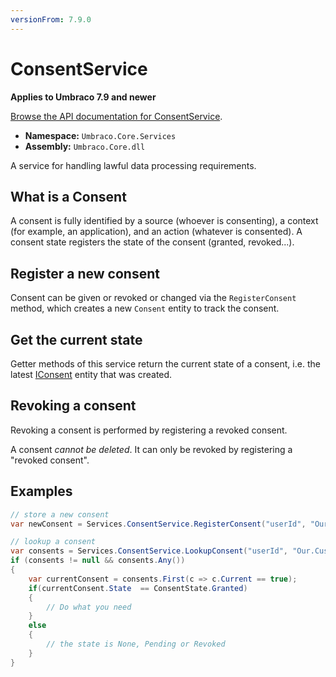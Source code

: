 ```yaml
---
versionFrom: 7.9.0
---
```

# ConsentService

**Applies to Umbraco 7.9 and newer**

[Browse the API documentation for ConsentService](https://our.umbraco.com/apidocs/csharp/api/Umbraco.Core.Services.IConsentService.html).

 * **Namespace:** `Umbraco.Core.Services` 
 * **Assembly:** `Umbraco.Core.dll`

A service for handling lawful data processing requirements.

## What is a Consent
A consent is fully identified by a source (whoever is consenting), a context (for example, an application), and an action (whatever is consented).
A consent state registers the state of the consent (granted, revoked...).

## Register a new consent
Consent can be given or revoked or changed via the `RegisterConsent` method, which
creates a new `Consent` entity to track the consent. 

## Get the current state
Getter methods of this service return the current state of a consent, i.e. the latest [IConsent](https://our.umbraco.com/apidocs/csharp/api/Umbraco.Core.Models.IConsent.html)
entity that was created.

## Revoking a consent
Revoking a consent is performed by registering a revoked consent.

A consent *cannot be deleted*.  It can only be revoked by registering a "revoked consent".

## Examples

```c#
// store a new consent
var newConsent = Services.ConsentService.RegisterConsent("userId", "Our.Custom.Umbraco.Plugin", "AllowedToEmail", ConsentState.Granted, "some comments");

// lookup a consent
var consents = Services.ConsentService.LookupConsent("userId", "Our.Custom.Umbraco.Plugin", "AllowedToEmail", sourceStartsWith : true);
if (consents != null && consents.Any()) 
{
    var currentConsent = consents.First(c => c.Current == true);
    if(currentConsent.State  == Consent​State.Granted) 
    {
        // Do what you need
    }
    else 
    {
        // the state is None, Pending or Revoked
    }
}
```

